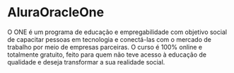 # AluraOracleOne
O ONE é um programa de educação e empregabilidade com objetivo social de capacitar pessoas em tecnologia e conectá-las com o mercado de trabalho por meio de empresas parceiras.  O curso é 100% online e totalmente gratuito, feito para quem não teve acesso à educação de qualidade e deseja transformar a sua realidade social.
